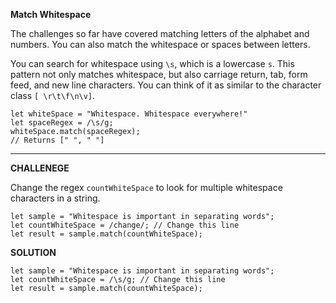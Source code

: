 **Match Whitespace**

The challenges so far have covered matching letters of the alphabet and numbers. You can also match the whitespace or spaces between letters.

You can search for whitespace using `\s`, which is a lowercase `s`. This pattern not only matches whitespace, but also carriage return, tab, form feed, and new line characters. You can think of it as similar to the character class `[ \r\t\f\n\v]`.

```
let whiteSpace = "Whitespace. Whitespace everywhere!"
let spaceRegex = /\s/g;
whiteSpace.match(spaceRegex);
// Returns [" ", " "]
```

---------------------

**CHALLENEGE**

Change the regex `countWhiteSpace` to look for multiple whitespace characters in a string.


```
let sample = "Whitespace is important in separating words";
let countWhiteSpace = /change/; // Change this line
let result = sample.match(countWhiteSpace);

```

**SOLUTION**

```
let sample = "Whitespace is important in separating words";
let countWhiteSpace = /\s/g; // Change this line
let result = sample.match(countWhiteSpace);

```
